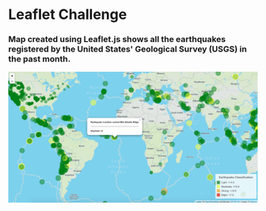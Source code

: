 # Leaflet Challenge
### Map created using Leaflet.js shows all the earthquakes registered by the United States' Geological Survey (USGS) in the past month. 
![Screenshot](screenshot.png)
